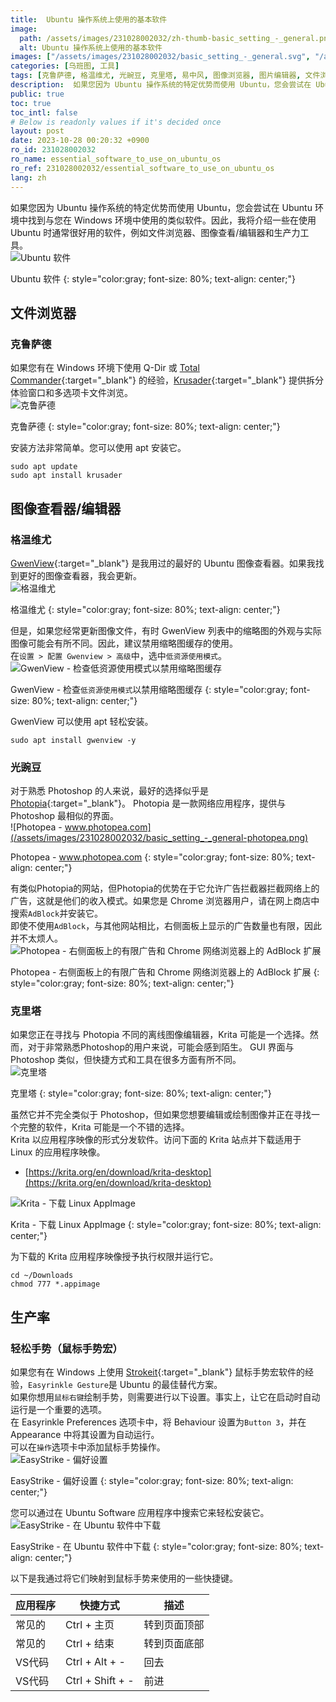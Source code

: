 ```yaml
---
title:  Ubuntu 操作系统上使用的基本软件
image:
  path: /assets/images/231028002032/zh-thumb-basic_setting_-_general.png
  alt: Ubuntu 操作系统上使用的基本软件
images: ["/assets/images/231028002032/basic_setting_-_general.svg", "/assets/images/231028002032/basic_setting_-_general-krusader.png", "/assets/images/231028002032/basic_setting_-_general-gwenview.png", "/assets/images/231028002032/basic_setting_-_general-enable-log-resource-usage-mode.png", "/assets/images/231028002032/basic_setting_-_general-photopea.png", "/assets/images/231028002032/basic_setting_-_general-photopea-adblock.png", "/assets/images/231028002032/basic_setting_-_general-krita.png", "/assets/images/231028002032/basic_setting_-_general-krita-downdlaod-appimage.png", "/assets/images/231028002032/basic_setting_-_general-easystroke.png", "/assets/images/231028002032/basic_setting_-_general-easystroke-download.png"]
categories: [乌班图, 工具]
tags: [克鲁萨德, 格温维尤, 光豌豆, 克里塔, 易中风, 图像浏览器, 图片编辑器, 文件浏览器, 鼠标宏, 乌班图, 工具]
description:  如果您因为 Ubuntu 操作系统的特定优势而使用 Ubuntu，您会尝试在 Ubuntu 环境中找到与您在 Windows 环境中使用的类似软​​件。因此，我将介绍一些在使用 Ubuntu 时通常很好用的软件，例如文件浏览器、图像查看/编辑器和生产力工具。
public: true
toc: true
toc_intl: false
# Below is readonly values if it's decided once
layout: post
date: 2023-10-28 00:20:32 +0900
ro_id: 231028002032
ro_name: essential_software_to_use_on_ubuntu_os
ro_ref: 231028002032/essential_software_to_use_on_ubuntu_os
lang: zh
---
```

如果您因为 Ubuntu 操作系统的特定优势而使用 Ubuntu，您会尝试在 Ubuntu 环境中找到与您在 Windows 环境中使用的类似软​​件。因此，我将介绍一些在使用 Ubuntu 时通常很好用的软件，例如文件浏览器、图像查看/编辑器和生产力工具。  
![Ubuntu 软件](/assets/images/231028002032/basic_setting_-_general.svg)  

Ubuntu 软件
{: style="color:gray; font-size: 80%; text-align: center;"}

## 文件浏览器
### 克鲁萨德
如果您有在 Windows 环境下使用 Q-Dir 或 [Total Commander](https://www.ghisler.com/download.htm){:target="_blank"} 的经验，[Krusader](https://krusader.org){:target="_blank"} 提供拆分体验窗口和多选项卡文件浏览。  
![克鲁萨德](/assets/images/231028002032/basic_setting_-_general-krusader.png)  

克鲁萨德
{: style="color:gray; font-size: 80%; text-align: center;"}

安装方法非常简单。您可以使用 apt 安装它。  

```shell
sudo apt update
sudo apt install krusader
```
## 图像查看器/编辑器
### 格温维尤
[GwenView](https://github.com/KDE/gwenview){:target="_blank"} 是我用过的最好的 Ubuntu 图像查看器。如果我找到更好的图像查看器，我会更新。  
![格温维尤](/assets/images/231028002032/basic_setting_-_general-gwenview.png)  

格温维尤
{: style="color:gray; font-size: 80%; text-align: center;"}

但是，如果您经常更新图像文件，有时 GwenView 列表中的缩略图的外观与实际图像可能会有所不同。因此，建议禁用缩略图缓存的使用。  
在`设置 > 配置 Gwenview > 高级`中，选中`低资源使用模式`。  
![GwenView - 检查`低资源使用模式`以禁用缩略图缓存](/assets/images/231028002032/basic_setting_-_general-enable-log-resource-usage-mode.png)  

GwenView - 检查`低资源使用模式`以禁用缩略图缓存
{: style="color:gray; font-size: 80%; text-align: center;"}

GwenView 可以使用 apt 轻松安装。  

```shell
sudo apt install gwenview -y
```
### 光豌豆
对于熟悉 Photoshop 的人来说，最好的选择似乎是 [Photopia](https://www.photopea.com){:target="_blank"}。 Photopia 是一款网络应用程序，提供与 Photoshop 最相似的界面。  
![Photopea - www.photopea.com](/assets/images/231028002032/basic_setting_-_general-photopea.png)  

Photopea - www.photopea.com
{: style="color:gray; font-size: 80%; text-align: center;"}

有类似Photopia的网站，但Photopia的优势在于它允许广告拦截器拦截网络上的广告，这就是他们的收入模式。如果您是 Chrome 浏览器用户，请在网上商店中搜索`AdBlock`并安装它。  
即使不使用`AdBlock`，与其他网站相比，右侧面板上显示的广告数量也有限，因此并不太烦人。  
![Photopea - 右侧面板上的有限广告和 Chrome 网络浏览器上的 AdBlock 扩展](/assets/images/231028002032/basic_setting_-_general-photopea-adblock.png)  

Photopea - 右侧面板上的有限广告和 Chrome 网络浏览器上的 AdBlock 扩展
{: style="color:gray; font-size: 80%; text-align: center;"}

### 克里塔
如果您正在寻找与 Photopia 不同的离线图像编辑器，Krita 可能是一个选择。然而，对于非常熟悉Photoshop的用户来说，可能会感到陌生。 GUI 界面与 Photoshop 类似，但快捷方式和工具在很多方面有所不同。  
![克里塔](/assets/images/231028002032/basic_setting_-_general-krita.png)  

克里塔
{: style="color:gray; font-size: 80%; text-align: center;"}

虽然它并不完全类似于 Photoshop，但如果您想要编辑或绘制图像并正在寻找一个完整的软件，Krita 可能是一个不错的选择。  
Krita 以应用程序映像的形式分发软件。访问下面的 Krita 站点并下载适用于 Linux 的应用程序映像。  
- [https://krita.org/en/download/krita-desktop](https://krita.org/en/download/krita-desktop)

![Krita - 下载 Linux AppImage](/assets/images/231028002032/basic_setting_-_general-krita-downdlaod-appimage.png)  

Krita - 下载 Linux AppImage
{: style="color:gray; font-size: 80%; text-align: center;"}

为下载的 Krita 应用程序映像授予执行权限并运行它。  

```shell
cd ~/Downloads
chmod 777 *.appimage
```
## 生产率
### 轻松手势（鼠标手势宏）
如果您有在 Windows 上使用 [Strokeit](https://www.tcbmi.com/Strokeit){:target="_blank"} 鼠标手势宏软件的经验，`Easyrinkle Gesture`是 Ubuntu 的最佳替代方案。  
如果你想用`鼠标右键`绘制手势，则需要进行以下设置。事实上，让它在启动时自动运行是一个重要的选项。  
在 Easyrinkle Preferences 选项卡中，将 Behaviour 设置为`Button 3`，并在 Appearance 中将其设置为自动运行。  
可以在`操作`选项卡中添加鼠标手势操作。  
![EasyStrike - 偏好设置](/assets/images/231028002032/basic_setting_-_general-easystroke.png)  

EasyStrike - 偏好设置
{: style="color:gray; font-size: 80%; text-align: center;"}

您可以通过在 Ubuntu Software 应用程序中搜索它来轻松安装它。  
![EasyStrike - 在 Ubuntu 软件中下载](/assets/images/231028002032/basic_setting_-_general-easystroke-download.png)  

EasyStrike - 在 Ubuntu 软件中下载
{: style="color:gray; font-size: 80%; text-align: center;"}

以下是我通过将它们映射到鼠标手势来使用的一些快捷键。  

|应用程序|快捷方式|描述|
| ------- | ---------------- | ----------------- |
|常见的|Ctrl + 主页|转到页面顶部|
|常见的|Ctrl + 结束|转到页面底部|
|VS代码|Ctrl + Alt + -|回去|
|VS代码|Ctrl + Shift + -|前进|


